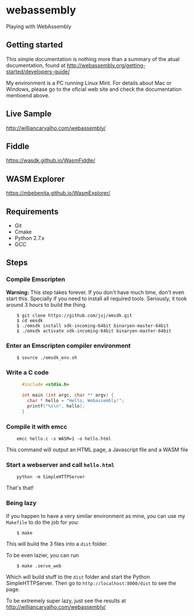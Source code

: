 # webassembly
Playing with WebAssembly

## Getting started

This simple documentation is nothing more than a summary of the atual documentation, found at http://webassembly.org/getting-started/developers-guide/

My environment is a PC running Linux Mint. For details about Mac or Windows, please go to the oficial web site and check the documentation mentioend above.

## Live Sample

http://williancarvalho.com/webassembly/

## Fiddle
https://wasdk.github.io/WasmFiddle/

## WASM Explorer

https://mbebenita.github.io/WasmExplorer/

## Requirements
 * Git
 * Cmake
 * Python 2.7.x
 * GCC

## Steps

### Compile Emscripten

  **Warning:** This step takes forever. If you don't have much time, don't even start this. Specially if you need to install all required tools. Seriously, it took around 3 hours to build the thing.

        $ git clone https://github.com/juj/emsdk.git
        $ cd emsdk
        $ ./emsdk install sdk-incoming-64bit binaryen-master-64bit
        $ ./emsdk activate sdk-incoming-64bit binaryen-master-64bit

### Enter an Emscripten compiler environment

        $ source ./emsdk_env.sh

### Write a C code

```c
      #include <stdio.h>

      int main (int argc, char ** argv) {
        char * hello = "Hello, Webassembly!";
        printf("%s\n", hello);
      }
```

### Compile it with emcc

        emcc hello.c -s WASM=1 -o hello.html

This command will output an HTML page, a Javascript file and a WASM file

### Start a webserver and call `hello.html`

        python -m SimpleHTTPServer

That's that!

### Being lazy

If you happen to have a very similar environment as mine, you can use my `Makefile` to do the job for you:

        $ make

This will build the 3 files into a `dist` folder.

To be even lazier, you can run

        $ make .serve_web

Which will build stuff to the `dist` folder and start the Python SimpleHTTPServer. Then go to `http://localhost:8000/dist` to see the page.

To be extremely super lazy, just see the results at http://williancarvalho.com/webassembly/
